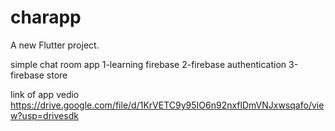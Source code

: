 # charapp

A new Flutter project.

simple chat room app 
1-learning firebase
2-firebase authentication
3-firebase store

link of app vedio 
https://drive.google.com/file/d/1KrVETC9y95IO6n92nxflDmVNJxwsqafo/view?usp=drivesdk
